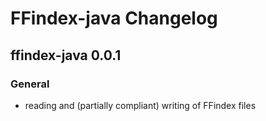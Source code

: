 # FFindex-java Changelog

ffindex-java 0.0.1
-------------
### General
- reading and (partially compliant) writing of FFindex files